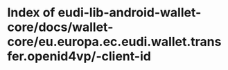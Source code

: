 # Index of eudi-lib-android-wallet-core/docs/wallet-core/eu.europa.ec.eudi.wallet.transfer.openid4vp/-client-id
